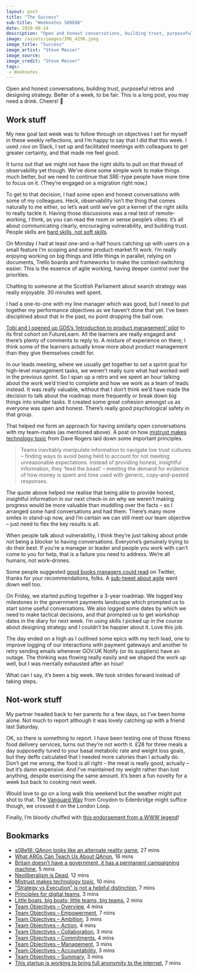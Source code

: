 ```yaml
---
layout: post
title: "The Success"
sub-title: "Weeknotes S09E06"
date: 2020-08-14
description: "Open and honest conversations, building trust, purposeful retros and designing strategy. Belter of a week, to be fair."
image: /assets/images/IMG_4296.jpeg
image_title: "Success"
image_artist: "Steve Messer"
image_source: 
image_credit: "Steve Messer"
tags:
 - Weeknotes
---
```


Open and honest conversations, building trust, purposeful retros and designing strategy. Belter of a week, to be fair. This is a long post, you may need a drink. Cheers! 🍻

## Work stuff

My new goal last week was to follow through on objectives I set for myself in these weekly reflections, and I’m happy to say that I did that this week. I used `/dnd` on Slack, I set up and facilitated meetings with colleagues to get greater certainty, and that made me feel good.

It turns out that we might not have the right skills to pull on that thread of observability yet though. We’ve done some simple work to make things much better, but we need to continue that SRE-type people have more time to focus on it. (They’re engaged on a migration right now.)

To get to that decision, I had some open and honest conversations with some of my colleagues. Heck, observability isn’t the thing that comes naturally to me either, so let’s wait until we’ve got a kernel of the right skills to really tackle it. Having those discussions was a real test of remote-working, I think, as you can read the room or sense people’s vibes: it’s all about communicating clearly, encouraging vulnerability, and building trust. People skills are [hard skills, not soft skills](https://twitter.com/stevenjmesser/status/1293262545873182726).

On Monday I had at least one-and-a-half hours catching up with users on a small feature I’m scoping and some product-market fit work. I’m really enjoying working on big things and little things in parallel, relying on documents, Trello boards and frameworks to make the context-switching easier. This is the essence of agile working, having deeper control over the priorities.

Chatting to someone at the Scottish Parliament about search strategy was really enjoyable. 30 minutes well spent.

I had a one-to-one with my line manager which was good, but I need to put together my performance objectives as we haven’t done that yet. I’ve been disciplined about that in the past, no point dropping the ball now.

[Tobi and I opened up GDS’s ‘Introduction to product management’ pilot](https://twitter.com/stevenjmesser/status/1292727545620832256) to its first cohort on FutureLearn. All the learners are really engaged and there’s plenty of comments to reply to. A mixture of experience on there; I think some of the learners actually know more about product management than they give themselves credit for.

In our leads meeting, where we usually get together to set a sprint goal for high-level management tasks, we weren’t really sure what had worked well in the previous sprint. So I span up a retro and we spent an hour talking about the work we’d tried to complete and how we work as a team of leads instead. It was really valuable, without that I don’t think we’d have made the decision to talk about the roadmap more frequently or break down big things into smaller tasks. It created some great cohesion amongst us as everyone was open and honest. There’s really good psychological safety in that group.

That helped me form an approach for having similarly open conversations with my team-mates (as mentioned above). A post on how [mistrust makes technology toxic](https://daverog.com/2020/07/15/mistrust-makes-technology-toxic/) from Dave Rogers laid down some important principles.

> Teams inevitably manipulate information to navigate low trust cultures – finding ways to avoid being held to account for not meeting unreasonable expectations. Instead of providing honest, insightful information, they ‘feed the beast’ – meeting the demand for evidence of how money is spent and time used with generic, copy-and-pasted responses.

The quote above helped me realise that being able to provide honest, insightful information in our next check-in on why we weren’t making progress would be more valuable than muddling over the facts – so I arranged some hard conversations and had them. There’s many more smiles in stand-up now, and I’m certain we can still meet our team objective – just need to flex the key results is all.

When people talk about vulnerability, I think they’re just talking about pride not being a blocker to having conversations. Everyone’s genuinely trying to do their best. If you’re a manager or leader and people you work with can’t come to you for help, that is a failure you need to address. We’re all humans, not work-drones.

Some people suggested [good books managers could read](https://twitter.com/stevenjmesser/status/1293120302797512705) on Twitter, thanks for your recommendations, folks. A [sub-tweet about agile](https://twitter.com/stevenjmesser/status/1293849025570054144) went down well too.

On Friday, we started putting together a 3-year roadmap. We logged key milestones in the government payments landscape which prompted us to start some useful conversations. We also logged some dates by which we need to make tactical decisions, and that prompted us to get workshop dates in the diary for next week. I’m using skills I picked up in the course about designing strategy and I couldn’t be happier about it. Love this job.

The day ended on a high as I outlined some epics with my tech lead, one to improve logging of our interactions with payment gateways and another to retry sending emails whenever GOV.UK Notify (or its suppliers) have an outage. The thinking was flowing really easily and we shaped the work up well, but I was mentally exhausted after an hour!

What can I say, it’s been a big week. We took strides forward instead of taking steps.

## Not-work stuff

My partner headed back to her parents for a few days, so I’ve been home alone. Not much to report although it was lovely catching up with a friend last Saturday.

OK, so there is something to report. I have been testing one of those fitness food delivery services, turns out they’re not worth it. £28 for three meals a day supposedly tuned to your basal metabolic rate and weight loss goals, but they deffo calculated that I needed more calories than I actually do. Don’t get me wrong, the food is all right – the meat is really good, actually – but it’s damn expensive. And I’ve maintained my weight rather than lost anything, despite exercising the same amount. It’s been a fun novelty for a week but back to cooking next week.

Would love to go on a long walk this weekend but the weather might put shot to that. The [Vanguard Way](http://www.vanguardway.org.uk) from Croydon to Edenbridge might suffice though, we crossed it on the London Loop.

Finally, I’m bloody chuffed with [this endorsement from a WWW legend](https://twitter.com/genmon/status/1294267756108492800)!

## Bookmarks

- [s08e18: QAnon looks like an alternate reality game](https://danhon.substack.com/p/qanon-looks-like-an-alternate-reality), 27 mins
- [What ARGs Can Teach Us About QAnon](https://mssv.net/2020/08/02/what-args-can-teach-us-about-qanon/), 16 mins
- [Britain doesn’t have a government, it has a permanent campaigning machine](https://www.theguardian.com/commentisfree/2020/aug/10/britain-government-permanent-campaigning-machine-johnson-cummings), 5 mins
- [Neoliberalism is Dead](https://www.versobooks.com/blogs/3390-neoliberalism-is-dead), 12 mins
- [Mistrust makes technology toxic](https://daverog.com/2020/07/15/mistrust-makes-technology-toxic/), 10 mins
- [“Strategy vs Execution” is not a helpful distinction](https://theoverlap.substack.com/p/strategy-vs-execution-is-not-a-helpful), 7 mins
- [Principles for digital teams](https://mojdigital.blog.gov.uk/2019/07/25/principles-for-digital-teams/), 3 mins
- [Little boats, big boats; little teams, big teams](https://richard-towers.com/2020/08/02/little-boats-big-boats-little-teams-big-teams.html), 2 mins
- [Team Objectives – Overview](https://svpg.com/team-objectives-overview/), 4 mins
- [Team Objectives – Empowerment](https://svpg.com/team-objectives-empowerment/), 7 mins
- [Team Objectives – Ambition](https://svpg.com/team-objectives-ambition/), 3 mins
- [Team Objectives – Action](https://svpg.com/team-objectives-action/), 4 mins
- [Team Objectives – Collaboration](https://svpg.com/team-objectives-collaboration/), 3 mins
- [Team Objectives – Commitments](https://svpg.com/team-objectives-commitments/), 4 mins
- [Team Objectives – Management](https://svpg.com/team-objectives-management/), 3 mins
- [Team Objectives – Accountability](https://svpg.com/team-objectives-accountability/), 3 mins
- [Team Objectives – Summary](https://svpg.com/team-objectives-summary/), 3 mins
- [This startup is working to bring full anonymity to the internet](https://www.wired.co.uk/article/nym-privacy-anonymity-internet), 7 mins
